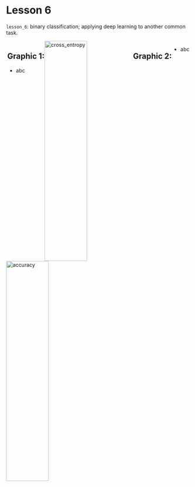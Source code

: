 # Lesson 6

`lesson_6`: binary classification; applying deep learning to another common task.

<div style="display: flex; justify-content: center;">
<div class="texto-titulo">
      
## Graphic 1:
* abc

</div>
      <img style="width: 48%;" width="1000" height="600" alt="cross_entropy" src="https://github.com/user-attachments/assets/c2dbbed9-d205-4028-82d2-1043b9411f70" />
      
## Graphic 2:
* abc

</div>
      <img style="width: 48%;" width="1000" height="600" alt="accuracy" src="https://github.com/user-attachments/assets/d4a767f8-c214-4a70-ad9e-bb08cdf1093c" />
</div>
